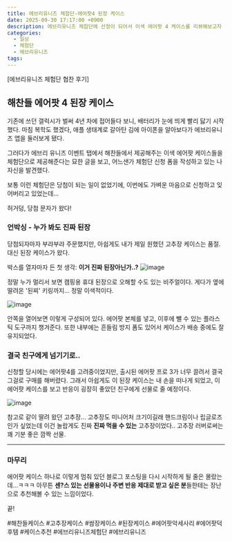 ```yaml
---
title: 에브리유니즈 체험단-에어팟4 된장 케이스
date: 2025-09-30 17:17:00 +0900
description: 에브리유니즈 체험단에 선정이 되어서 이색 에어팟 4 케이스를 리뷰해보고자 합니당.
categories:
  - 일상
  - 체험단
  - 에브리유니즈
tags:
---
```

[에브리유니즈 체험단 협찬 후기]
## 해찬들 에어팟 4 된장 케이스

기존에 쓰던 갤럭시가 벌써 4년 차에 접어들다 보니, 배터리가 눈에 띄게 빨리 닳기 시작했다. 마침 복학도 했겠다, 애플 생태계로 갈아탄 김에 아이폰을 알아보다가 에브리유니즈 앱을 둘러보게 됐다.

그러다가 에브리 유니즈 이벤트 탭에서 해찬들에서 제공해주는 이색 에어팟 케이스들을 체험단으로 제공해준다는 묘한 글을 보고, 어느샌가 체험단 신청 폼을 작성하고 있는 나 자신을 발견했다.

보통 이런 체험단은 당첨이 되는 일이 없었기에, 이번에도 가벼운 마음으로 신청하고 잊어버리고 있었는데...

허거덩, 당첨 문자가 왔다!

### 언박싱 - 누가 봐도 진짜 된장
당첨되자마자 부랴부랴 주문했지만, 아쉽게도 내가 제일 원했던 고추장 케이스는 품절. 대신 된장 케이스가 왔다.

박스를 열자마자 든 첫 생각: **이거 진짜 된장아닌가..?**
![image](/2025/09/30/ea461c5738028407f5dfea78a1658fbc.jpg)

정말 누가 멀리서 보면 캠핑용 휴대 된장으로 오해할 수도 있는 비주얼이다.
게다가 옆에 딸려온 '된찌' 키링까지... 정말 이색적이다.

![image](/2025/09/30/f9b4f92cc6ebfa10a535ed7eff28dba9.jpg)

안쪽을 열어보면 이렇게 구성되어 있다.
에어팟 본체를 넣고, 이후에 뺄 수 있는 플라스틱 도구까지 챙겨준다.
또한 내부에는 흔들림 방지 폼도 있어서 케이스가 배송 중에도 잘 유지되었다.


### 결국 친구에게 넘기기로..
신청할 당시에는 에어팟4를 고려중이었지만, 출시된 에어팟 프로 3가 너무 끌려서 결국 그걸로 구매를 해버렸다.
그래서 아쉽게도 이 된장 케이스는 내 손을 떠나게 되었고, 이 에어팟 케이스를 보고 반응이 굉장히 좋았던 친구에게 선물로 줄 예정이다.

![image](/2025/09/30/60508d7f4c5fd0084b34c13dc298a7ff.jpg)

참고로 같이 딸려 왔던 고추장...
고추장도 미니어처 크기이길래 핸드크림이나 립글로즈인가 싶었는데 이건 놀랍게도 진짜 **진짜 먹을 수 있는** 고추장이었다..
고추장 러버로써는 꽤 기분 좋은 깜짝 선물.

---
### 마무리

에어팟 케이스 하나로 이렇게 멈춰 있던 블로그 포스팅을 다시 시작하게 될 줄은 몰랐는데...ㅋㅋㅋ
아무튼 **센?스 있는 선물용이나 주변 반응 제대로 받고 싶은 분**들한테는 장난으로 추천해볼 수 있는 느낌이었다.

끝!

#해찬들케이스 #고추장케이스 #쌈장케이스 #된장케이스 #에어팟악세사리 #에어팟덕후템 #케이스추천 #에브리유니즈체험단 #에브리유니즈

